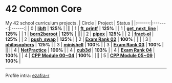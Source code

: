 # 42 Common Core

My 42 school curriculum projects.
| Circle | Project | Status |
|:------:|:-------:|:------:|
| 0 | [**libft**](./circle_0/libft) | **125%** |
|||
| 1 | [**ft_printf**](./circle_1/ft_printf) | **125%** |
| 1 | [**get_next_line**](./circle_1/get_next_line) | **125%** |
| 1 | [**born2beroot**](./circle_1/Born2beroot) | **125%** |
|||
| 2 | [**pipex**](./circle_2/pipex) | **125%** |
| 2 | [**fract-ol**](./circle_2/fract-ol) | **125%** |
| 2 | [**push_swap**](./circle_2/push_swap) | **125%** |
| 2 | [**Exam Rank 02**](./circle_2/exam_rank_02) | **100%** |
|||
| 3 | [**philosophers**](./circle_3/philosophers) | **125%** |
| 3 | [**minishell**](https://github.com/zafraedu/minishell) | **100%** |
| 3 | [**Exam Rank 03**](./circle_3/exam_rank_03) | **100%** |
|||
| 4 | [**NetPractice**](./circle_4/NetPractice) | **100%** |
| 4 | [**cub3d**](https://github.com/zafraedu/cub3d) | **103%** |
| 4 | [**Exam Rank 04**](./circle_4/exam_rank_04) | **100%** |
| 4 | [**CPP Module 00~04**](./circle_4/CPP_Module_0-4) | **100%** |
|||
| 5 | [**CPP Module 05~09**](./circle_5/CPP_Module_5-9) | **100%** |

---

Profile intra: [ezafra-r](https://profile.intra.42.fr/users/ezafra-r)
